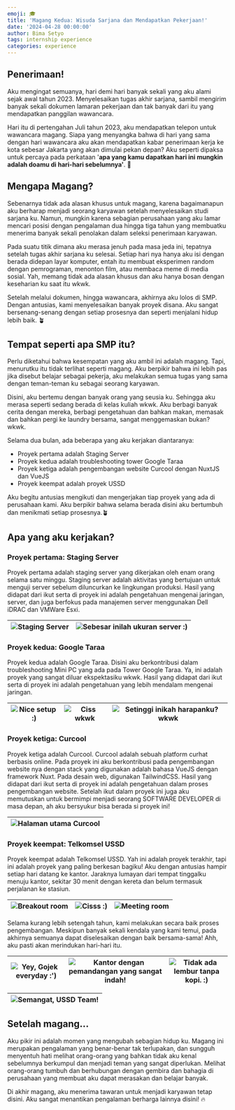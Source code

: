 ```yaml
---
emoji: 🎓
title: 'Magang Kedua: Wisuda Sarjana dan Mendapatkan Pekerjaan!'
date: '2024-04-28 00:00:00'
author: Bima Setyo
tags: internship experience
categories: experience
---
```


## Penerimaan!

Aku mengingat semuanya, hari demi hari banyak sekali yang aku alami sejak awal tahun 2023. Menyelesaikan tugas akhir sarjana, sambil mengirim banyak sekali dokumen lamaran pekerjaan dan tak banyak dari itu yang mendapatkan panggilan wawancara.

Hari itu di pertengahan Juli tahun 2023, aku mendapatkan telepon untuk wawancara magang. Siapa yang menyangka bahwa di hari yang sama dengan hari wawancara aku akan mendapatkan kabar penerimaan kerja ke kota sebesar Jakarta yang akan dimulai pekan depan? Aku seperti dipaksa untuk percaya pada perkataan '**apa yang kamu dapatkan hari ini mungkin adalah doamu di hari-hari sebelumnya'**. 💪

## Mengapa Magang?

Sebenarnya tidak ada alasan khusus untuk magang, karena bagaimanapun aku berharap menjadi seorang karyawan setelah menyelesaikan studi sarjana ku. Namun, mungkin karena sebagian perusahaan yang aku lamar mencari posisi dengan pengalaman dua hingga tiga tahun yang membuatku menerima banyak sekali penolakan dalam seleksi penerimaan karyawan.

Pada suatu titik dimana aku merasa jenuh pada masa jeda ini, tepatnya setelah tugas akhir sarjana ku selesai. Setiap hari nya hanya aku isi dengan berada didepan layar komputer, entah itu membuat eksperimen random dengan pemrograman, menonton film, atau membaca meme di media sosial. Yah, memang tidak ada alasan khusus dan aku hanya bosan dengan keseharian ku saat itu wkwk.

Setelah melalui dokumen, hingga wawancara, akhirnya aku lolos di SMP. Dengan antusias, kami menyelesaikan banyak proyek disana. Aku sangat bersenang-senang dengan setiap prosesnya dan seperti menjalani hidup lebih baik. 🪴

## Tempat seperti apa SMP itu?

Perlu diketahui bahwa kesempatan yang aku ambil ini adalah magang. Tapi, menurutku itu tidak terlihat seperti magang. Aku berpikir bahwa ini lebih pas jika disebut belajar sebagai pekerja, aku melakukan semua tugas yang sama dengan teman-teman ku sebagai seorang karyawan.

Disini, aku bertemu dengan banyak orang yang seusia ku. Sehingga aku merasa seperti sedang berada di kelas kuliah wkwk. Aku berbagi banyak cerita dengan mereka, berbagi pengetahuan dan bahkan makan, memasak dan bahkan pergi ke laundry bersama, sangat menggemaskan bukan? wkwk.

Selama dua bulan, ada beberapa yang aku kerjakan diantaranya:

- Proyek pertama adalah Staging Server
- Proyek kedua adalah troubleshooting tower Google Taraa
- Proyek ketiga adalah pengembangan website Curcool dengan NuxtJS dan VueJS
- Proyek keempat adalah proyek USSD

Aku begitu antusias mengikuti dan mengerjakan tiap proyek yang ada di perusahaan kami. Aku berpikir bahwa selama berada disini aku bertumbuh dan menikmati setiap prosesnya.🪴

## Apa yang aku kerjakan?

### Proyek pertama: Staging Server

Proyek pertama adalah staging server yang dikerjakan oleh enam orang selama satu minggu. Staging server adalah aktivitas yang bertujuan untuk menguji server sebelum diluncurkan ke lingkungan produksi. Hasil yang didapat dari ikut serta di proyek ini adalah pengetahuan mengenai jaringan, server, dan juga berfokus pada manajemen server menggunakan Dell iDRAC dan VMWare Esxi.

| ![Staging Server](staging-server-1.jpg) | ![Sebesar inilah ukuran server :)](staging-server-2.jpg) |
| --------------------------------------- | -------------------------------------------------------- |

### Proyek kedua: Google Taraa

Proyek kedua adalah Google Taraa. Disini aku berkontribusi dalam troubleshooting Mini PC yang ada pada Tower Google Taraa. Ya, ini adalah proyek yang sangat diluar ekspektasiku wkwk. Hasil yang didapat dari ikut serta di proyek ini adalah pengetahuan yang lebih mendalam mengenai jaringan.

| ![Nice setup :)](google-taraa-1.jpg) | ![Ciss wkwk](google-taraa-2.jpg) | ![Setinggi inikah harapanku? wkwk](google-taraa-3.jpg) |
| ------------------------------------ | -------------------------------- | ------------------------------------------------------ |

### Proyek ketiga: Curcool

Proyek ketiga adalah Curcool. Curcool adalah sebuah platform curhat berbasis online. Pada proyek ini aku berkontribusi pada pengembangan website nya dengan stack yang digunakan adalah bahasa VueJS dengan framework Nuxt. Pada desain web, digunakan TailwindCSS. Hasil yang didapat dari ikut serta di proyek ini adalah pengetahuan dalam proses pengembangan website. Setelah ikut dalam proyek ini juga aku memutuskan untuk bermimpi menjadi seorang SOFTWARE DEVELOPER di masa depan, ah aku bersyukur bisa berada si proyek ini!

| ![Halaman utama Curcool](curcool.png) |
| ------------------------------------- |

### Proyek keempat: Telkomsel USSD

Proyek keempat adalah Telkomsel USSD. Yah ini adalah proyek terakhir, tapi ini adalah proyek yang paling berkesan bagiku! Aku dengan antusias hampir setiap hari datang ke kantor. Jaraknya lumayan dari tempat tinggalku menuju kantor, sekitar 30 menit dengan kereta dan belum termasuk perjalanan ke stasiun.

| ![Breakout room](ussd-1.jpg) | ![Cisss :)](ussd-2.jpg) | ![Meeting room](ussd-3.jpg) |
| ---------------------------- | ----------------------- | --------------------------- |

Selama kurang lebih setengah tahun, kami melakukan secara baik proses pengembangan. Meskipun banyak sekali kendala yang kami temui, pada akhirnya semuanya dapat diselesaikan dengan baik bersama-sama! Ahh, aku pasti akan merindukan hari-hari itu.

| ![Yey, Gojek everyday :')](ussd-4.jpg) | ![Kantor dengan pemandangan yang sangat indah!](ussd-5.jpg) | ![Tidak ada lembur tanpa kopi. :)](ussd-6.jpg) |
| -------------------------------------- | ----------------------------------------------------------- | ---------------------------------------------- |

| ![Semangat, USSD Team!](ussd-7.jpg) |
| ----------------------------------- |

## Setelah magang…

Aku pikir ini adalah momen yang mengubah sebagian hidup ku. Magang ini merupakan pengalaman yang benar-benar tak terlupakan, dan sungguh menyentuh hati melihat orang-orang yang bahkan tidak aku kenal sebelumnya berkumpul dan menjadi teman yang sangat diperlukan. Melihat orang-orang tumbuh dan berhubungan dengan gembira dan bahagia di perusahaan yang membuat aku dapat merasakan dan belajar banyak.

Di akhir magang, aku menerima tawaran untuk menjadi karyawan tetap disini. Aku sangat menantikan pengalaman berharga lainnya disini! 🔥

```toc

```
